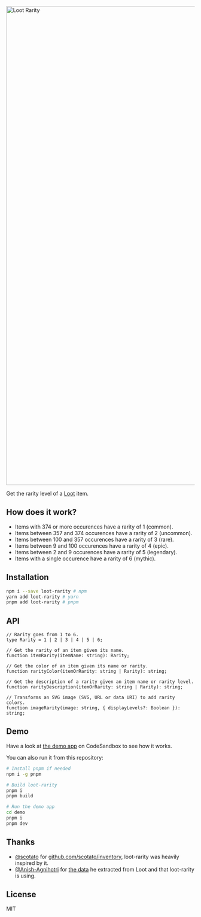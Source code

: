 <img width="1280" alt="Loot Rarity" src="https://user-images.githubusercontent.com/36158/131253911-12092434-7325-4d7b-b1f2-5a752937bdfc.png">

Get the rarity level of a [Loot](https://lootproject.com) item.

## How does it work?

- Items with 374 or more occurences have a rarity of 1 (common).
- Items between 357 and 374 occurences have a rarity of 2 (uncommon).
- Items between 100 and 357 occurences have a rarity of 3 (rare).
- Items between 9 and 100 occurences have a rarity of 4 (epic).
- Items between 2 and 9 occurences have a rarity of 5 (legendary).
- Items with a single occurence have a rarity of 6 (mythic).

## Installation

```sh
npm i --save loot-rarity # npm
yarn add loot-rarity # yarn
pnpm add loot-rarity # pnpm
```

## API

```tsx
// Rarity goes from 1 to 6.
type Rarity = 1 | 2 | 3 | 4 | 5 | 6;

// Get the rarity of an item given its name.
function itemRarity(itemName: string): Rarity;

// Get the color of an item given its name or rarity.
function rarityColor(itemOrRarity: string | Rarity): string;

// Get the description of a rarity given an item name or rarity level.
function rarityDescription(itemOrRarity: string | Rarity): string;

// Transforms an SVG image (SVG, URL or data URI) to add rarity colors.
function imageRarity(image: string, { displayLevels?: Boolean }): string;
```

## Demo

Have a look at [the demo app](https://ky7e7.csb.app/) on CodeSandbox to see how it works.

You can also run it from this repository:

```sh
# Install pnpm if needed
npm i -g pnpm

# Build loot-rarity
pnpm i
pnpm build

# Run the demo app
cd demo
pnpm i
pnpm dev
```

## Thanks

- [@scotato](https://github.com/scotato) for [github.com/scotato/inventory](https://github.com/scotato/inventory), loot-rarity was heavily inspired by it.
- [@Anish-Agnihotri](https://github.com/Anish-Agnihotri) for [the data](https://github.com/Anish-Agnihotri/dhof-loot) he extracted from Loot and that loot-rarity is using.

## License

MIT

